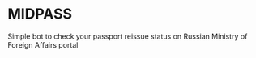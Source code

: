 # MIDPASS

Simple bot to check your passport reissue status on Russian Ministry of Foreign Affairs portal
